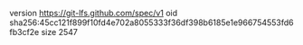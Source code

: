 version https://git-lfs.github.com/spec/v1
oid sha256:45cc121f899f10fd4e702a8055333f36df398b6185e1e966754553fd6fb3cf2e
size 2547
